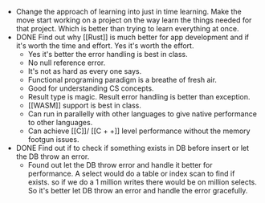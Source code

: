 - Change the approach of learning into just in time learning. Make the move start working on a project on the way learn the things needed for that project. Which is better than trying to learn everything at once.
- DONE Find out why [[Rust]] is much better for app development and if it's worth the time and effort. Yes it's worth the effort.
	- Yes it's better the error handling is best in class.
	- No null reference error.
	- It's not as hard as every one says.
	- Functional programing paradigm is a breathe of fresh air.
	- Good for understanding CS concepts.
	- Result type is magic. Result error handling is better than exception.
	- [[WASM]] support is best in class.
	- Can run in parallelly with other languages to give native performance to other languages.
	- Can achieve [[C]]/ [[C + +]] level performance without the memory footgun issues.
- DONE Find out if to check if something exists in DB before insert or let the DB throw an error.
	- Found out let the DB throw error and handle it better for performance. A select would do a table or index scan to find if exists. so if we do a 1 million writes there would be on million selects. So it's better let DB throw an error and handle the error gracefully.